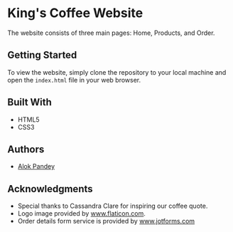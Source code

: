 # King's Coffee Website

The website consists of three main pages: Home, Products, and Order. 

## Getting Started

To view the website, simply clone the repository to your local machine and open the `index.html` file in your web browser.

## Built With

* HTML5
* CSS3

## Authors

* [Alok Pandey](https://github.com/pandey-alok)

## Acknowledgments

* Special thanks to Cassandra Clare for inspiring our coffee quote. 
* Logo image provided by www.flaticon.com.
* Order details form service is provided by www.jotforms.com
